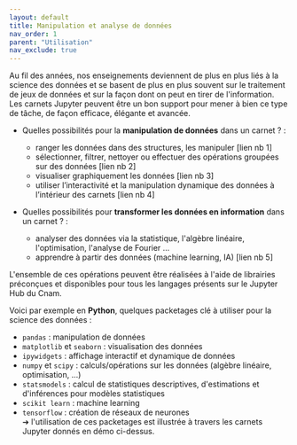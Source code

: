 ```yaml
---
layout: default
title: Manipulation et analyse de données
nav_order: 1
parent: "Utilisation"
nav_exclude: true
---
```



Au fil des années, nos enseignements deviennent de plus en plus liés à la science des données et se basent de plus en plus souvent sur le traitement de jeux de données et sur la façon dont on peut en tirer de l'information.
Les carnets Jupyter peuvent être un bon support pour mener à bien ce type de tâche, de façon efficace, élégante et avancée.
* Quelles possibilités pour la **manipulation de données** dans un carnet ? :
    - ranger les données dans des structures, les manipuler [lien nb 1]
    - sélectionner, filtrer, nettoyer ou effectuer des opérations groupées sur des données [lien nb 2]
    - visualiser graphiquement les données [lien nb 3]
    - utiliser l’interactivité et la manipulation dynamique des données à l’intérieur des carnets [lien nb 4]

* Quelles possibilités pour **transformer les données en information** dans un carnet ? :
    - analyser des données via la statistique, l'algèbre linéaire, l'optimisation, l'analyse de Fourier ...
    - apprendre à partir des données (machine learning, IA) [lien nb 5]

L'ensemble de ces opérations peuvent être réalisées à l'aide de librairies préconçues et disponibles pour tous les langages présents sur le Jupyter Hub du Cnam.

Voici par exemple en **Python**, quelques packetages clé à utiliser pour la science des données : 
- `pandas` : manipulation de données
- `matplotlib` et `seaborn` : visualisation des données
- `ipywidgets` : affichage interactif et dynamique de données
- `numpy` et `scipy` : calculs/opérations sur les données (algèbre linéaire, optimisation, ...)
- `statsmodels` : calcul de statistiques descriptives, d'estimations et d'inférences pour modèles statistiques
- `scikit learn` : machine learning
- `tensorflow` : création de réseaux de neurones   
➔ l'utilisation de ces packetages est illustrée à travers les carnets Jupyter donnés en démo ci-dessus.
